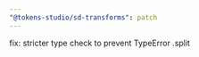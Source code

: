 ```yaml
---
"@tokens-studio/sd-transforms": patch
---
```


fix: stricter type check to prevent TypeError .split
